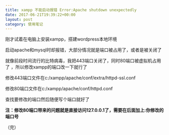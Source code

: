 ```yaml
---
title: xampp 不能启动报错 Error:Apache shutdown unexpectedly
date: 2017-06-21T19:39:22+00:00
layout: post
category: 使用笔记
---
```



刚才试着在电脑上安装xampp，搭建wordpress本地环境

启动apache和mysql时却报错，大部分情况就是端口被占用了，或者是被关闭了

就像前段时间流行的比特病毒，我把443端口关闭了，同时80端口被虚拟机占用了 ，所以修改xampp的端口改一下就行了


修改443端口文件在c:/xampp/apache/conf/extra/httpd-ssl.conf 

修改80端口文件在c:/xampp/apache/conf/httpd.conf 

查找要修改的端口然后随便写个端口就好了

**注：修改80端口带来的问题就是直接访问127.0.0.1了，需要在后面加上:你修改的端口号**

（完）
